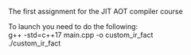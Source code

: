The first assignment for the JIT AOT compiler course 

To launch you need to do the following: <br>
g++ -std=c++17 main.cpp -o custom_ir_fact <br>
./custom_ir_fact
